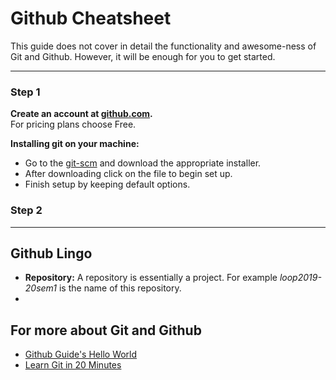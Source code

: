 # Github Cheatsheet

This guide does not cover in detail the functionality and awesome-ness of Git and Github. However, it will be enough for you to get started.
___
### Step 1
__Create an account at [github.com](https://github.com/join?source=header).__  
For pricing plans choose Free.


__Installing git on your machine:__
- Go to the [git-scm](https://git-scm.com/) and download the appropriate installer.
- After downloading click on the file to begin set up.
- Finish setup by keeping default options.

### Step 2



___

## Github Lingo
- __Repository:__  A repository is essentially a project. For example _loop2019-20sem1_ is the name of this repository.
-



## For more about Git and Github
- [Github Guide's Hello World](https://guides.github.com/activities/hello-world/)
- [Learn Git in 20 Minutes](https://www.youtube.com/watch?v=Y9XZQO1n_7c)
